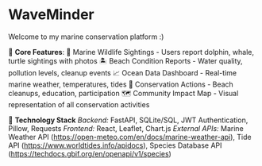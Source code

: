 # WaveMinder
Welcome to my marine conservation platform :)

📍 **Core Features**: 
  🐳 Marine Wildlife Sightings - Users report dolphin, whale, turtle sightings with photos 
  🏝️ Beach Condition Reports - Water quality, pollution levels, cleanup events 
  📈 Ocean Data Dashboard - Real-time marine weather, temperatures, tides 
  📖 Conservation Actions - Beach cleanups, education, participation 
  🗺️ Community Impact Map - Visual representation of all conservation activities

🔧 **Technology Stack** 
    *Backend:* FastAPI, SQLite/SQL, JWT Authentication, Pillow, Requests
    *Frontend:* React, Leaflet, Chart.js
    *External APIs:* Marine Weather API (https://open-meteo.com/en/docs/marine-weather-api), Tide API (https://www.worldtides.info/apidocs), Species Database API (https://techdocs.gbif.org/en/openapi/v1/species)
    
